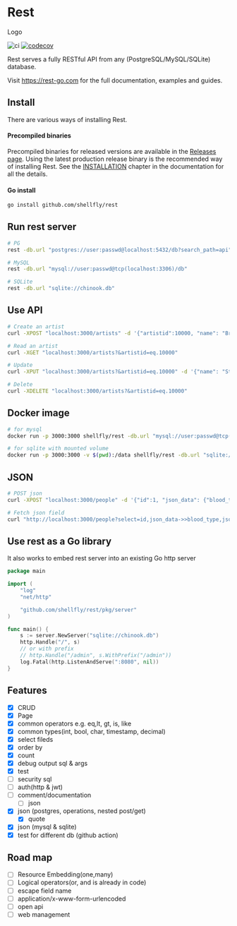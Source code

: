 # Rest
Logo

![ci](https://github.com/shellfly/rest/actions/workflows/ci.yml/badge.svg)
[![codecov](https://codecov.io/gh/shellfly/rest/branch/main/graph/badge.svg?token=4B8AXQ3HR0)](https://codecov.io/gh/shellfly/rest)

Rest serves a fully RESTful API from any (PostgreSQL/MySQL/SQLite) database.

Visit https://rest-go.com for the full documentation, examples and guides.

## Install

There are various ways of installing Rest.

#### Precompiled binaries
Precompiled binaries for released versions are available in the [Releases page](https://github.com/shellfly/rest/releases). Using the latest production release binary is the recommended way of installing Rest. See the [INSTALLATION]() chapter in the documentation for all the details.

#### Go install

``` bash
go install github.com/shellfly/rest
```

## Run rest server
``` bash
# PG
rest -db.url "postgres://user:passwd@localhost:5432/db?search_path=api"

# MySQL
rest -db.url "mysql://user:passwd@tcp(localhost:3306)/db"

# SQLite
rest -db.url "sqlite://chinook.db"
```

## Use API

``` bash
# Create an artist
curl -XPOST "localhost:3000/artists" -d '{"artistid":10000, "name": "Bruce Lee"}'

# Read an artist
curl -XGET "localhost:3000/artists?&artistid=eq.10000"

# Update
curl -XPUT "localhost:3000/artists?&artistid=eq.10000" -d '{"name": "Stephen Chow"}'

# Delete
curl -XDELETE "localhost:3000/artists?&artistid=eq.10000"
```

## Docker image

``` bash
# for mysql
docker run -p 3000:3000 shellfly/rest -db.url "mysql://user:passwd@tcp(host:port)/db"

# for sqlite with mounted volume
docker run -p 3000:3000 -v $(pwd):/data shellfly/rest -db.url "sqlite:///data/chinook.db"
```

## JSON

``` bash
# POST json
curl -XPOST "localhost:3000/people" -d '{"id":1, "json_data": {"blood_type":"A-", "phones":[{"country_code":61, "number":"919-929-5745"}]}}'

# Fetch json field
curl "http://localhost:3000/people?select=id,json_data->>blood_type,json_data->>phones"
```

## Use rest as a Go library
It also works to embed rest server into an existing Go http server

``` go
package main

import (
	"log"
	"net/http"

	"github.com/shellfly/rest/pkg/server"
)

func main() {
	s := server.NewServer("sqlite://chinook.db")
	http.Handle("/", s)
	// or with prefix
	// http.Handle("/admin", s.WithPrefix("/admin"))
	log.Fatal(http.ListenAndServe(":8080", nil))
}
```

## Features
- [x] CRUD
- [x] Page
- [x] common operators e.g. eq,lt, gt, is, like
- [x] common types(int, bool, char, timestamp, decimal)
- [x] select fileds
- [x] order by
- [x] count
- [x] debug output sql & args
- [x] test
- [ ] security sql
- [ ] auth(http & jwt)
- [ ] comment/documentation
	- [ ] json
- [x] json (postgres, operations, nested post/get)
  - [x] quote
- [x] json (mysql & sqlite)
- [x] test for different db (github action)
## Road map
- [ ] Resource Embedding(one,many)
- [ ] Logical operators(or, and is already in code)
- [ ] escape field name
- [ ] application/x-www-form-urlencoded
- [ ] open api
- [ ] web management

